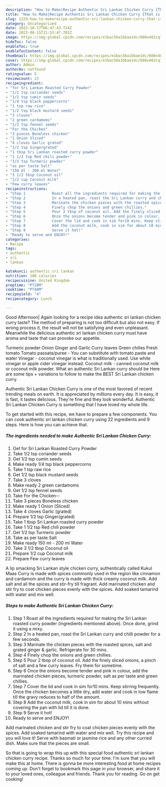 ```yaml
---
description: "How to Make|Recipe Authentic Sri Lankan Chicken Curry {That is Simple"
title: "How to Make|Recipe Authentic Sri Lankan Chicken Curry {That is Simple"
slug: 1229-how-to-makerecipe-authentic-sri-lankan-chicken-curry-that-is-simple
category: Uncategorized
date: 2022-10-17T06:47:43.724Z
date: 2023-08-15T21:53:47.701Z
image: https://img-global.cpcdn.com/recipes/e1bac56a1bbae1dc/680x482cq70/authentic-sri-lankan-chicken-curry-recipe-main-photo.jpg
hideToc: false
enableToc: true
enableTocContent: false
thumbnail: https://img-global.cpcdn.com/recipes/e1bac56a1bbae1dc/680x482cq70/authentic-sri-lankan-chicken-curry-recipe-main-photo.jpg
cover: https://img-global.cpcdn.com/recipes/e1bac56a1bbae1dc/680x482cq70/authentic-sri-lankan-chicken-curry-recipe-main-photo.jpg
author: Admin
authorAv: notfound
ratingvalue: 5
reviewcount: 13
recipeingredient:
- "for Sri Lankan Roasted Curry Powder"
- "1/2 tsp coriander seeds"
- "1/2 tsp cumin seeds"
- "1/4 tsp black peppercorns"
- "1 tsp raw rice"
- "1/2 tsp black mustard seeds"
- "3 cloves"
- "2 green cardamoms"
- "1/2 tsp fennel seeds"
- "For the Chicken"
- "3 pieces Boneless chicken"
- "1 Onion Sliced"
- "4 cloves Garlic grated"
- "1/2 tsp Gingergrated"
- "1 tbsp Sri Lankan roasted curry powder"
- "1 1/2 tsp Red chili powder"
- "1/2 tsp Turmeric powder"
- "as per taste Salt"
- "150 ml - 200 ml Water"
- "3 1/2 tbsp Coconut oil"
- "1/2 cup Coconut milk"
- "Few curry leaves"
recipeinstructions:
- "Step 1            Roast all the ingredients required for making the Sri Lankan roasted curry powder (ingredients mentioned above). Once done, grind it using a mixy."
- "Step 2            In a heated pan, roast the Sri Lankan curry and chilli powder for a few seconds."
- "Step 3            Marinate the chicken pieces with the roasted spices, salt and grated ginger &amp; garlic. Refrigerate for 30 mins."
- "Step 4            Finely chop the onions and green chillies."
- "Step 5            Pour 2 tbsp of coconut oil. Add the finely sliced onions, a pinch of salt and a few curry leaves. Fry them for sometime."
- "Step 6            Once the onions become tender and pink in colour, add the marinated chicken pieces, turmeric powder, salt as per taste and green chillies."
- "Step 7            Cover the lid and cook in sim for10 mins. Keep stirring frequently. Once the chicken becomes a little dry, add water and cook in low flame till the gravy reduces to half of the amount."
- "Step 8            Add the coconut milk, cook in sim for about 10 mins without covering the pan with lid till it is done."
- "Step 9            Serve it hot!"
- "Ready to serve and ENJOY!"
categories:
- Recipe
tags:
- authentic
- sri
- lankan

katakunci: authentic sri lankan 
nutrition: 108 calories
recipecuisine: United Kingdom
preptime: "PT28M"
cooktime: "PT48M"
recipeyield: "4"
recipecategory: Lunch

---
```



Good Afternoon| Again looking for a recipe idea authentic sri lankan chicken curry taste? The method of preparing is not too difficult but also not easy. If wrong process it, the result will not be satisfying and even unpleasant. Meanwhile the delicious authentic sri lankan chicken curry must have aroma and taste that can provoke our appetite.





Turmeric powder Onion Ginger and Garlic Curry leaves Green chilies Fresh tomato Tomato passata/puree - You can substitute with tomato paste and water Vinegar - coconut vinegar is what is traditionally used. Use white vinegar or apple cider vinegar instead. Coconut milk - canned coconut milk or coconut milk powder. What an authentic Sri Lankan curry should be Here are some tips + variations to follow to make the BEST Sri Lankan chicken curry.

Authentic Sri Lankan Chicken Curry is one of the most favored of recent trending meals on earth. It is appreciated by millions every day. It is easy, it is fast, it tastes delicious. They're fine and they look wonderful. Authentic Sri Lankan Chicken Curry is something that I have loved my whole life.


To get started with this recipe, we have to prepare a few components. You can cook authentic sri lankan chicken curry using 22 ingredients and 9 steps. Here is how you can achieve that.

<!--inarticleads1-->

##### The ingredients needed to make Authentic Sri Lankan Chicken Curry:

1. Get for Sri Lankan Roasted Curry Powder
1. Take 1/2 tsp coriander seeds
1. Get 1/2 tsp cumin seeds
1. Make ready 1/4 tsp black peppercorns
1. Take 1 tsp raw rice
1. Get 1/2 tsp black mustard seeds
1. Take 3 cloves
1. Make ready 2 green cardamoms
1. Get 1/2 tsp fennel seeds
1. Take For the Chicken--
1. Take 3 pieces Boneless chicken
1. Make ready 1 Onion (Sliced)
1. Take 4 cloves Garlic (grated)
1. Prepare 1/2 tsp Ginger(grated)
1. Take 1 tbsp Sri Lankan roasted curry powder
1. Take 1 1/2 tsp Red chili powder
1. Get 1/2 tsp Turmeric powder
1. Take as per taste Salt
1. Make ready 150 ml - 200 ml Water
1. Take 3 1/2 tbsp Coconut oil
1. Prepare 1/2 cup Coconut milk
1. Prepare Few curry leaves


A lip smacking Sri Lankan style chicken curry, authentically called Kukul Maas Curry is made with spices commonly used in the region like cinnamon and cardamom and the curry is made with thick creamy coconut milk. Add salt and all the spices and stir-fry till fragrant. Add marinated chicken and stir fry to coat chicken pieces evenly with the spices. Add soaked tamarind with water and mix well. 

<!--inarticleads2-->

##### Steps to make Authentic Sri Lankan Chicken Curry:

1. Step 1            Roast all the ingredients required for making the Sri Lankan roasted curry powder (ingredients mentioned above). Once done, grind it using a mixy.
1. Step 2            In a heated pan, roast the Sri Lankan curry and chilli powder for a few seconds.
1. Step 3            Marinate the chicken pieces with the roasted spices, salt and grated ginger &amp; garlic. Refrigerate for 30 mins.
1. Step 4            Finely chop the onions and green chillies.
1. Step 5            Pour 2 tbsp of coconut oil. Add the finely sliced onions, a pinch of salt and a few curry leaves. Fry them for sometime.
1. Step 6            Once the onions become tender and pink in colour, add the marinated chicken pieces, turmeric powder, salt as per taste and green chillies.
1. Step 7            Cover the lid and cook in sim for10 mins. Keep stirring frequently. Once the chicken becomes a little dry, add water and cook in low flame till the gravy reduces to half of the amount.
1. Step 8            Add the coconut milk, cook in sim for about 10 mins without covering the pan with lid till it is done.
1. Step 9            Serve it hot!
1. Ready to serve and ENJOY!

Add marinated chicken and stir fry to coat chicken pieces evenly with the spices. Add soaked tamarind with water and mix well. Try this recipe and you will love it! Serve with basmati or jasmine rice and any other curried dish. Make sure that the pieces are small. 

So that is going to wrap this up with this special food authentic sri lankan chicken curry recipe. Thanks so much for your time. I'm sure that you will make this at home. There is gonna be more interesting food at home recipes coming up. Don't forget to bookmark this page in your browser, and share it to your loved ones, colleague and friends. Thank you for reading. Go on get cooking!
